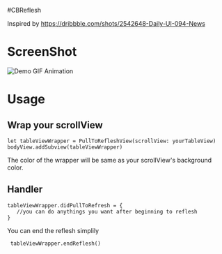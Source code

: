 #CBReflesh

Inspired by https://dribbble.com/shots/2542648-Daily-UI-094-News

# ScreenShot
![Demo GIF Animation](https://d13yacurqjgara.cloudfront.net/users/141880/screenshots/2542648/dailyui-094.gif "Demo GIF Animation")

# Usage

## Wrap your scrollView

``` 
let tableViewWrapper = PullToRefleshView(scrollView: yourTableView)
bodyView.addSubview(tableViewWrapper)

```
The color of the wrapper will be same as your scrollView's background color.


## Handler

``` 
tableViewWrapper.didPullToRefresh = {
   //you can do anythings you want after beginning to reflesh
}
```
You can end the reflesh simplily 

```
 tableViewWrapper.endReflesh()
```

